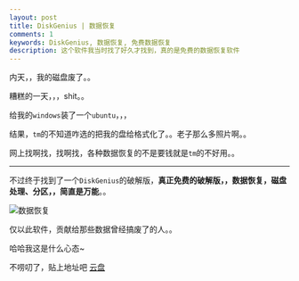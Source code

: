 ```yaml
---
layout: post
title: DiskGenius | 数据恢复
comments: 1
keywords: DiskGenius, 数据恢复, 免费数据恢复
description: 这个软件我当时找了好久才找到，真的是免费的数据恢复软件
---
```


内天，，我的磁盘废了。。

糟糕的一天，，，shit。。

给我的`windows`装了一个`ubuntu`，，，

结果，`tm`的不知道咋选的把我的盘给格式化了。。老子那么多照片啊。。

网上找啊找，找啊找，各种数据恢复的不是要钱就是`tm`的不好用。。

-----

不过终于找到了一个`DiskGenius`的破解版，**真正免费的破解版，，数据恢复，磁盘处理、分区，，简直是万能**。。

![数据恢复](http://ww4.sinaimg.cn/mw690/71405cabgw1f4zawx0h0uj211y0kg7bh.jpg)


仅以此软件，贡献给那些数据曾经搞废了的人。。

哈哈我这是什么心态~

不唠叨了，贴上地址吧 [云盘](https://pan.baidu.com/s/1jHWXei6)
